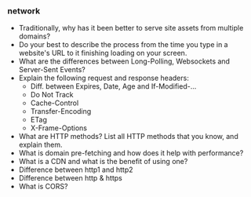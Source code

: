 ### network

- Traditionally, why has it been better to serve site assets from multiple domains?
- Do your best to describe the process from the time you type in a website's URL to it finishing loading on your screen.
- What are the differences between Long-Polling, Websockets and Server-Sent Events?
- Explain the following request and response headers:
  - Diff. between Expires, Date, Age and If-Modified-...
  - Do Not Track
  - Cache-Control
  - Transfer-Encoding
  - ETag
  - X-Frame-Options
- What are HTTP methods? List all HTTP methods that you know, and explain them.
- What is domain pre-fetching and how does it help with performance?
- What is a CDN and what is the benefit of using one?
- Difference between http1 and http2
- Difference between http & https
- What is CORS?
